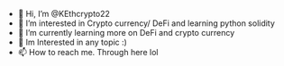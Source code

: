 - 👋 Hi, I’m @KEthcrypto22
- 👀 I’m interested in Crypto currency/ DeFi and learning python solidity
- 🌱 I’m currently learning more on DeFi and crypto currency
- 💞️ Im Interested in any topic :)
- 📫 How to reach me. Through here lol 

<!---
KEthcrypto22/KEthcrypto22 is a ✨ special ✨ repository because its `README.md` (this file) appears on your GitHub profile.
You can click the Preview link to take a look at your changes.
--->
